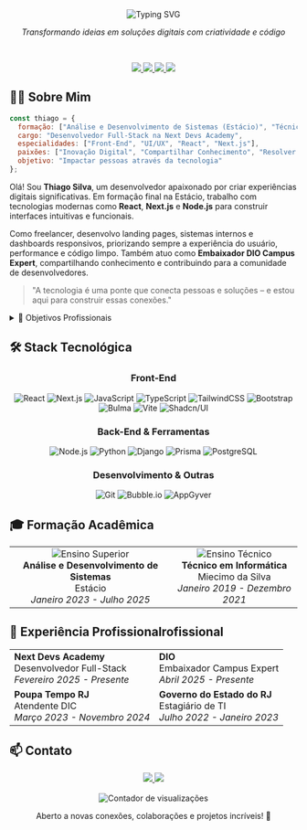 <div align="center">
  <img src="https://readme-typing-svg.herokuapp.com?font=Fira+Code&weight=600&size=30&pause=1000&color=0EA5E9&center=true&vCenter=true&width=435&lines=Thiago+Silva;Desenvolvedor+Full-Stack" alt="Typing SVG" />
  <p align="center">
    <em>Transformando ideias em soluções digitais com criatividade e código</em>
  </p>
  <br/>
  <p>
    <a href="https://thiagosilva-alpha.vercel.app/">
      <img src="https://img.shields.io/badge/-Portfólio-000?style=for-the-badge&logo=vercel&logoColor=white"/>
    </a>
    <a href="https://www.linkedin.com/in/thiago-da-silva-machado">
      <img src="https://img.shields.io/badge/-LinkedIn-0077B5?style=for-the-badge&logo=linkedin&logoColor=white"/>
    </a>
    <a href="https://instagram.com/sillva_ty">
      <img src="https://img.shields.io/badge/-Instagram-E4405F?style=for-the-badge&logo=instagram&logoColor=white"/>
    </a>
    <a href="https://tiktok.com/@thiagosilva.dev">
      <img src="https://img.shields.io/badge/-TikTok-000000?style=for-the-badge&logo=tiktok&logoColor=white"/>
    </a>
  </p>
</div>

## 👨‍💻 Sobre Mim

```javascript
const thiago = {
  formação: ["Análise e Desenvolvimento de Sistemas (Estácio)", "Técnico em Informática"],
  cargo: "Desenvolvedor Full-Stack na Next Devs Academy",
  especialidades: ["Front-End", "UI/UX", "React", "Next.js"],
  paixões: ["Inovação Digital", "Compartilhar Conhecimento", "Resolver Problemas"],
  objetivo: "Impactar pessoas através da tecnologia"
};
```

Olá! Sou **Thiago Silva**, um desenvolvedor apaixonado por criar experiências digitais significativas. Em formação final na Estácio, trabalho com tecnologias modernas como **React**, **Next.js** e **Node.js** para construir interfaces intuitivas e funcionais.

Como freelancer, desenvolvo landing pages, sistemas internos e dashboards responsivos, priorizando sempre a experiência do usuário, performance e código limpo. Também atuo como **Embaixador DIO Campus Expert**, compartilhando conhecimento e contribuindo para a comunidade de desenvolvedores.

> "A tecnologia é uma ponte que conecta pessoas e soluções – e estou aqui para construir essas conexões."

<details>
<summary>🎯 Objetivos Profissionais</summary>
<br>
<ul>
  <li>Entregar soluções que impactem positivamente a vida das pessoas</li>
  <li>Desenvolver projetos que unam design moderno, usabilidade e performance</li>
  <li>Contribuir para a comunidade de desenvolvedores através do compartilhamento de conhecimento</li>
  <li>Explorar constantemente novas tecnologias para expandir meu conjunto de habilidades</li>
</ul>
</details>

## 🛠️ Stack Tecnológica

<div align="center">

### Front-End
![React](https://img.shields.io/badge/-React-20232A?style=for-the-badge&logo=react&logoColor=61DAFB)
![Next.js](https://img.shields.io/badge/-Next.js-000000?style=for-the-badge&logo=nextdotjs&logoColor=white)
![JavaScript](https://img.shields.io/badge/-JavaScript-F7DF1E?style=for-the-badge&logo=javascript&logoColor=black)
![TypeScript](https://img.shields.io/badge/-TypeScript-3178C6?style=for-the-badge&logo=typescript&logoColor=white)
![TailwindCSS](https://img.shields.io/badge/-Tailwind-0EA5E9?style=for-the-badge&logo=tailwindcss&logoColor=white)
![Bootstrap](https://img.shields.io/badge/-Bootstrap-7952B3?style=for-the-badge&logo=bootstrap&logoColor=white)
![Bulma](https://img.shields.io/badge/-Bulma-00D1B2?style=for-the-badge&logo=bulma&logoColor=white)
![Vite](https://img.shields.io/badge/-Vite-646CFF?style=for-the-badge&logo=vite&logoColor=white)
![Shadcn/UI](https://img.shields.io/badge/-Shadcn/UI-000000?style=for-the-badge&logo=vercel&logoColor=white)

### Back-End & Ferramentas
![Node.js](https://img.shields.io/badge/-Node.js-339933?style=for-the-badge&logo=nodedotjs&logoColor=white)
![Python](https://img.shields.io/badge/-Python-3776AB?style=for-the-badge&logo=python&logoColor=white)
![Django](https://img.shields.io/badge/-Django-092E20?style=for-the-badge&logo=django&logoColor=white)
![Prisma](https://img.shields.io/badge/-Prisma-2D3748?style=for-the-badge&logo=prisma&logoColor=white)
![PostgreSQL](https://img.shields.io/badge/-PostgreSQL-4169E1?style=for-the-badge&logo=postgresql&logoColor=white)

### Desenvolvimento & Outras
![Git](https://img.shields.io/badge/-Git-F05032?style=for-the-badge&logo=git&logoColor=white)
![Bubble.io](https://img.shields.io/badge/-Bubble.io-1E1EEC?style=for-the-badge&logo=bubble&logoColor=white)
![AppGyver](https://img.shields.io/badge/-AppGyver-2C2C2C?style=for-the-badge&logo=sap&logoColor=white)

</div>

## 🎓 Formação Acadêmica

<div align="center">
  <table>
    <tr>
      <td align="center">
        <img src="https://img.shields.io/badge/Ensino%20Superior-0077B5?style=for-the-badge" alt="Ensino Superior"/>
        <br>
        <strong>Análise e Desenvolvimento de Sistemas</strong><br>
        Estácio<br>
        <em>Janeiro 2023 - Julho 2025</em>
      </td>
      <td align="center">
        <img src="https://img.shields.io/badge/Ensino%20Técnico-20232A?style=for-the-badge" alt="Ensino Técnico"/>
        <br>
        <strong>Técnico em Informática</strong><br>
        Miecimo da Silva<br>
        <em>Janeiro 2019 - Dezembro 2021</em>
      </td>
    </tr>
  </table>
</div>

## 🚀 Experiência Profissionalrofissional

<div align="center">
  <table>
    <tr>
      <td>
        <strong>Next Devs Academy</strong><br>
        Desenvolvedor Full-Stack<br>
        <em>Fevereiro 2025 - Presente</em>
      </td>
      <td>
        <strong>DIO</strong><br>
        Embaixador Campus Expert<br>
        <em>Abril 2025 - Presente</em>
      </td>
    </tr>
    <tr>
      <td>
        <strong>Poupa Tempo RJ</strong><br>
        Atendente DIC<br>
        <em>Março 2023 - Novembro 2024</em>
      </td>
      <td>
        <strong>Governo do Estado do RJ</strong><br>
        Estagiário de TI<br>
        <em>Julho 2022 - Janeiro 2023</em>
      </td>
    </tr>
  </table>
</div>

## 📫 Contato

<div align="center">
  <a href="mailto:thiago201714@gmail.com">
    <img src="https://img.shields.io/badge/-Email-D14836?style=for-the-badge&logo=gmail&logoColor=white"/>
  </a>
  <a href="https://wa.me/5521993392724">
    <img src="https://img.shields.io/badge/-WhatsApp-25D366?style=for-the-badge&logo=whatsapp&logoColor=white"/>
  </a>
</div>

<br>

<div align="center">
  <img src="https://komarev.com/ghpvc/?username=thiagosilva20&color=blue" alt="Contador de visualizações"/>
  <p>Aberto a novas conexões, colaborações e projetos incríveis! 🚀</p>
</div>
